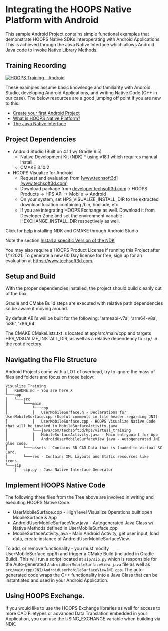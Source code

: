 # Integrating the HOOPS Native Platform with Android

This sample Android Project contains simple functional examples that demonstrate HOOPS Native SDKs interoperating with Android Applications. This is achieved through the Java Native Interface which allows Android Java code to invoke Native Library Methods.

## Training Recording
[![HOOPS Training - Android](http://img.youtube.com/vi/FAxJRnXsXX0/1.jpg)](https://youtu.be/FAxJRnXsXX0 "HOOPS Training - Android")

These examples assume basic knowledge and familiarity with Android Studio, developing Android Applications, and writing Native Code (C++ in our case). The below resources are a good jumping off point if you are new to this.
 - [Create your first Android Project](https://developer.android.com/training/basics/firstapp/creating-project)
 - [What is HOOPS Native Platform?](https://docs.techsoft3d.com/hps/latest/build/general/technical_overview.html)
 - [The Java Native Interface](https://docs.oracle.com/javase/7/docs/technotes/guides/jni/spec/intro.html#wp725)

## Project Dependencies
- Android Studio (Built on 4.1.1 w/ Gradle 6.5)
  - Native Development Kit (NDK) * using v18.1 which requires manual install.
  - CMAKE 3.10.2
- HOOPS Visualize for Android
  - Request and evaluation from [www.techsoft3d](www.techsoft3d.com)
  - Download package from [developer.techsoft3d.com](developer.techsoft3d.com)-> HOOPS Products -> HPS API -> Mobile -> Android
  - On your system, set HPS_VISUALIZE_INSTALL_DIR to the extracted download location containing /bin, /include, etc.
  - If you are integrating HOOPS Exchange as well. Download it from Developer Zone and set the environment variable HEXCHANGE_INSTALL_DIR respectively as well.


Click for [help](https://developer.android.com/studio/projects/install-ndk#specific-version) installing NDK and CMAKE through Android Studio

Note the section [Install a specific Version of the NDK](https://developer.android.com/studio/projects/install-ndk#specific-version)

You may also require a HOOPS Product License if running this Project after 1/1/2021. To generate a new 60 Day license for free, sign up for an evaluation at https://www.techsoft3d.com.


## Setup and Build
With the proper dependencies installed, the project should build cleanly out of the box.

Gradle and CMake Build steps are executed with relative path dependencies so be aware if moving around.

By default ABI's will be built for the following: 'armeabi-v7a', 'arm64-v8a', 'x86', 'x86_64'.

The CMAKE CMakeLists.txt is located at app/src/main/cpp and targets HPS_VISUALIZE_INSTALL_DIR, as well as a relative dependency to `sip/` in the root directory.

## Navigating the File Structure
Android Projects come with a LOT of overhead, try to ignore the mass of files and folders and focus on those below:

```
Visualize_Training
│   README.md - You are here X
└───app
│   └───src
│       └───main
│           └───cpp
│           │   UserMobileSurface.h - Declarations for UserMobileSurface.cpp (Useful comments in file header regarding JNI)
│           │   UserMobileSurface.cpp - HOOPS Visualize Native Code that will be invoked in MobileSurfaceActivity.java
|           └───java/com/techsoft3d/hps/virtual_training
│           │   MobileSurfaceActivity.java - Main entrypoint for App
│           │   AndroidUserMobileSurfaceView.java - Autogenerated JNI glue code.
│       └───assets - Contains 3D CAD Data that is loaded to virtual SC Card.
│       └───res - Contains XML Layouts and Static resources like icons.
└───sip
    │   sip.py - Java Native Interface Generator
```


## Implement HOOPS Native Code

The following three files from the Tree above are involved in writing and executing HOOPS Native Code.
- UserMobileSurface.cpp - High level Visualize Operations built open MobileSurface & App
- AndroidUserMobileSurfaceView.java - Autogenerated Java Class w/ Native Methods defined in UserMobileSurface.cpp
- MobileSurfaceActivity.java - Main Android Activity, get user input, load data, create instance of AndroidUserMobileSurfaceView.

To add, or remove functionality - you must modify UserMobileSurface.cpp/h and trigger a CMake Build (included in Gradle Build). This will run a script located at `sip/sip.py`
which is responsible for the Auto-generated `AndroidUserMobileSurfaceView.java` file as well as `src/main/cpp/JNI/AndroidUserMobileSurfaceViewJNI.cpp`. The auto-generated code wraps the C++ functionality into a Java Class that can be instantiated and used in your Android Application.

## Using HOOPS Exchange.
If you would like to use the HOOPS Exchange libraries as well for access to more CAD Filetypes or advanced Data Translation embedded in your Application, you can use the USING_EXCHANGE variable when building via NDK.
